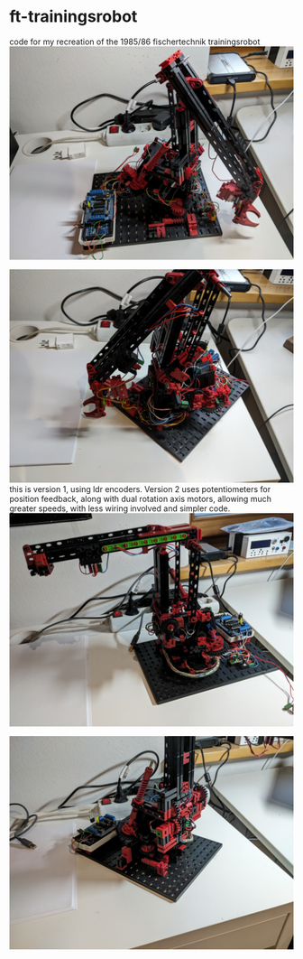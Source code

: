 # ft-trainingsrobot
code for my recreation of the 1985/86 fischertechnik trainingsrobot
![alt text](https://raw.githubusercontent.com/SimonBauer-git/ft-trainingsrobot/refs/heads/main/images/PXL_20250417_173815408.jpg
)

![alt text](https://raw.githubusercontent.com/SimonBauer-git/ft-trainingsrobot/refs/heads/main/PXL_20250417_173737212.jpg)
this is version 1, using ldr encoders.
Version 2 uses potentiometers for position feedback, along with dual rotation axis motors, allowing much greater speeds, with less wiring involved and simpler code.
![alt text](https://raw.githubusercontent.com/SimonBauer-git/ft-trainingsrobot/refs/heads/main/PXL_20250511_191727388.jpg)

![alt text](https://github.com/SimonBauer-git/ft-trainingsrobot/blob/main/PXL_20250511_191804605.jpg)
